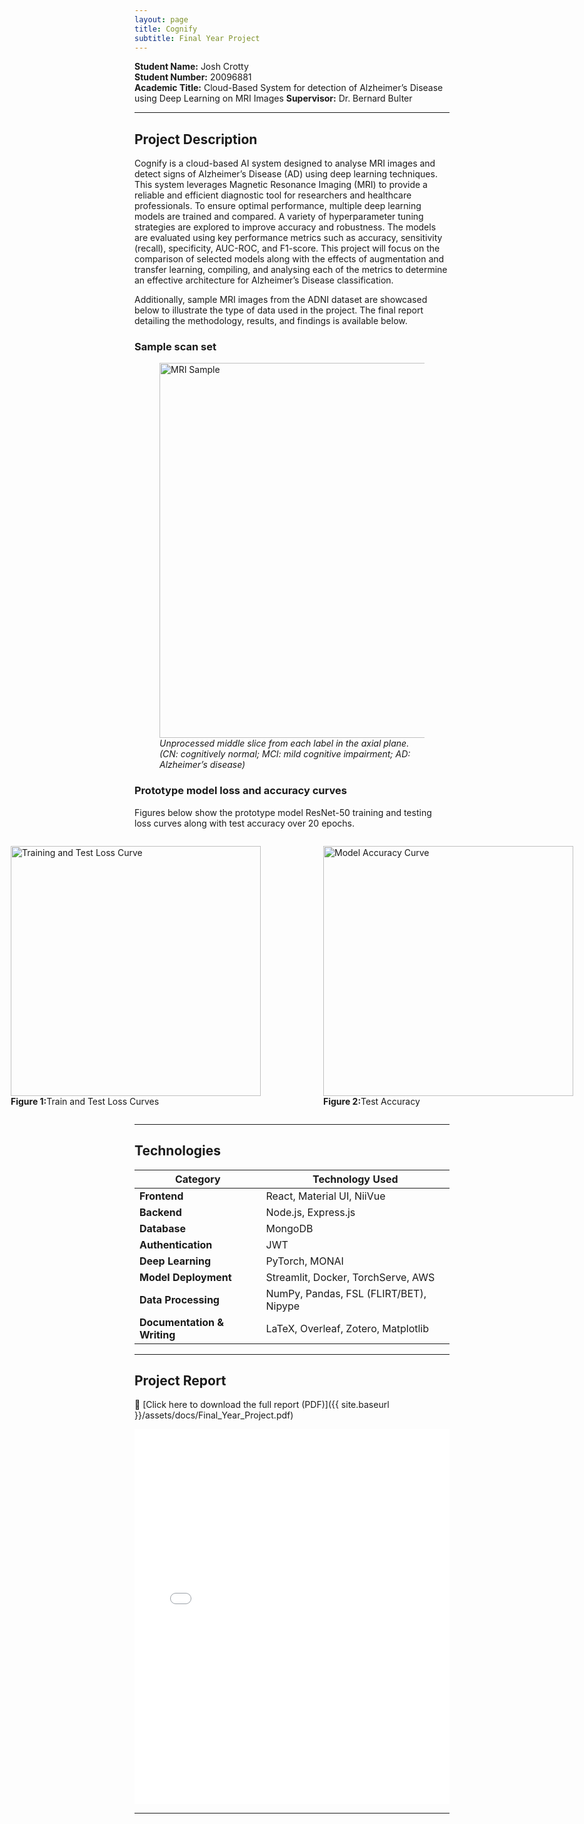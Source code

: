 ```yaml
---
layout: page
title: Cognify
subtitle: Final Year Project
---
```


**Student Name:** Josh Crotty<br>
**Student Number:** 20096881<br>
**Academic Title:** Cloud-Based System for detection of Alzheimer’s Disease using Deep Learning on MRI Images
**Supervisor:** Dr. Bernard Bulter

---

## **Project Description**

Cognify is a cloud-based AI system designed to analyse MRI images and detect signs of Alzheimer’s Disease (AD) using deep learning techniques. This system leverages Magnetic Resonance Imaging (MRI) to provide a reliable and efficient diagnostic tool for researchers and healthcare professionals.
To ensure optimal performance, multiple deep learning models are trained and compared. A variety of hyperparameter tuning strategies are explored to improve accuracy and robustness. The models are evaluated using key performance metrics such as accuracy, sensitivity (recall), specificity, AUC-ROC, and F1-score. This project will focus on the comparison of selected models along with the effects of augmentation and transfer learning, compiling, and analysing each of the metrics to determine an effective architecture for Alzheimer’s Disease classification.

Additionally, sample MRI images from the ADNI dataset are showcased below to illustrate the type of data used in the project. The final report detailing the methodology, results, and findings is available below.

### **Sample scan set**

<figure>
  <img src="{{ site.baseurl }}/assets/img/ADNI_axial_plane_3_labels.png" alt="MRI Sample" width="600"/>
  <figcaption style="font-style: italic;">Unprocessed middle slice from each label in the axial plane. (CN: cognitively normal; MCI: mild cognitive impairment; AD: Alzheimer’s disease)</figcaption>
</figure>

### **Prototype model loss and accuracy curves**

Figures below show the prototype model ResNet-50 training and testing loss curves along with test accuracy over 20 epochs.

<div style="display: flex; justify-content: center; align-items: center; gap: 20px;">
  <figure>
    <img src="{{ site.baseurl }}/assets/img/model_prototype_train_and_test_loss.png" alt="Training and Test Loss Curve" width="400"/>
    <figcaption><b>Figure 1:</b>Train and Test Loss Curves</figcaption>
  </figure>

  <figure>
    <img src="{{ site.baseurl }}/assets/img/model_prototype_test_accuracy.png" alt="Model Accuracy Curve" width="400"/>
    <figcaption><b>Figure 2:</b>Test Accuracy</figcaption>
  </figure>
</div>

---

## **Technologies**

| Category                    | Technology Used                        |
| --------------------------- | -------------------------------------- |
| **Frontend**                | React, Material UI, NiiVue             |
| **Backend**                 | Node.js, Express.js                    |
| **Database**                | MongoDB                                |
| **Authentication**          | JWT                                    |
| **Deep Learning**           | PyTorch, MONAI                         |
| **Model Deployment**        | Streamlit, Docker, TorchServe, AWS     |
| **Data Processing**         | NumPy, Pandas, FSL (FLIRT/BET), Nipype |
| **Documentation & Writing** | LaTeX, Overleaf, Zotero, Matplotlib    |

---

## **Project Report**

🔗 [Click here to download the full report (PDF)]({{ site.baseurl }}/assets/docs/Final_Year_Project.pdf)

<embed src="{{ site.baseurl }}/assets/docs/Final_Year_Project.pdf" width="100%" height="600px" />

---
